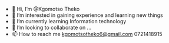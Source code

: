 - 👋 Hi, I’m @Kgomotso Theko
- 👀 I’m interested in gaining experience and learning new things 
- 🌱 I’m currently learning Information technology
- 💞️ I’m looking to collaborate on ...
- 📫 How to reach me kgomotsotheko6@gmail.com 0721418915

<!---
Kgomotso03/Kgomotso03 is a ✨ special ✨ repository because its `README.md` (this file) appears on your GitHub profile.
You can click the Preview link to take a look at your changes.
--->
